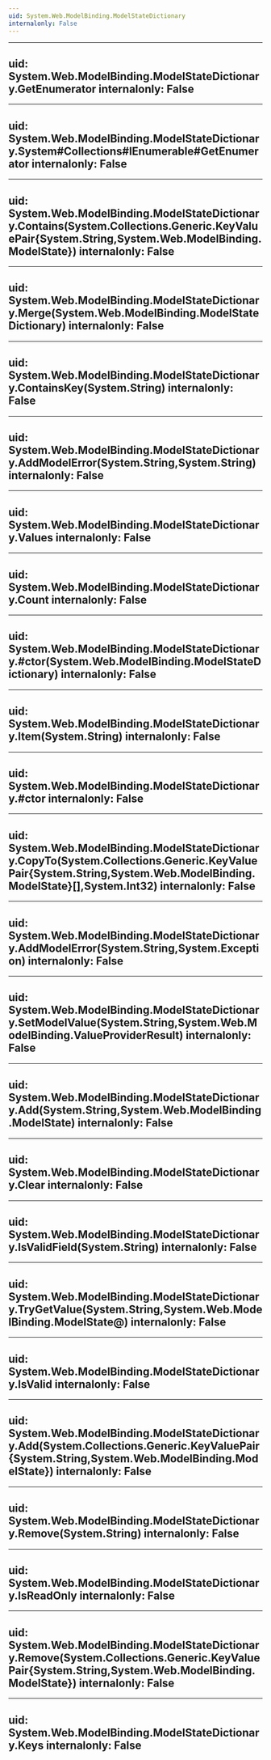 ```yaml
---
uid: System.Web.ModelBinding.ModelStateDictionary
internalonly: False
---
```


---
uid: System.Web.ModelBinding.ModelStateDictionary.GetEnumerator
internalonly: False
---

---
uid: System.Web.ModelBinding.ModelStateDictionary.System#Collections#IEnumerable#GetEnumerator
internalonly: False
---

---
uid: System.Web.ModelBinding.ModelStateDictionary.Contains(System.Collections.Generic.KeyValuePair{System.String,System.Web.ModelBinding.ModelState})
internalonly: False
---

---
uid: System.Web.ModelBinding.ModelStateDictionary.Merge(System.Web.ModelBinding.ModelStateDictionary)
internalonly: False
---

---
uid: System.Web.ModelBinding.ModelStateDictionary.ContainsKey(System.String)
internalonly: False
---

---
uid: System.Web.ModelBinding.ModelStateDictionary.AddModelError(System.String,System.String)
internalonly: False
---

---
uid: System.Web.ModelBinding.ModelStateDictionary.Values
internalonly: False
---

---
uid: System.Web.ModelBinding.ModelStateDictionary.Count
internalonly: False
---

---
uid: System.Web.ModelBinding.ModelStateDictionary.#ctor(System.Web.ModelBinding.ModelStateDictionary)
internalonly: False
---

---
uid: System.Web.ModelBinding.ModelStateDictionary.Item(System.String)
internalonly: False
---

---
uid: System.Web.ModelBinding.ModelStateDictionary.#ctor
internalonly: False
---

---
uid: System.Web.ModelBinding.ModelStateDictionary.CopyTo(System.Collections.Generic.KeyValuePair{System.String,System.Web.ModelBinding.ModelState}[],System.Int32)
internalonly: False
---

---
uid: System.Web.ModelBinding.ModelStateDictionary.AddModelError(System.String,System.Exception)
internalonly: False
---

---
uid: System.Web.ModelBinding.ModelStateDictionary.SetModelValue(System.String,System.Web.ModelBinding.ValueProviderResult)
internalonly: False
---

---
uid: System.Web.ModelBinding.ModelStateDictionary.Add(System.String,System.Web.ModelBinding.ModelState)
internalonly: False
---

---
uid: System.Web.ModelBinding.ModelStateDictionary.Clear
internalonly: False
---

---
uid: System.Web.ModelBinding.ModelStateDictionary.IsValidField(System.String)
internalonly: False
---

---
uid: System.Web.ModelBinding.ModelStateDictionary.TryGetValue(System.String,System.Web.ModelBinding.ModelState@)
internalonly: False
---

---
uid: System.Web.ModelBinding.ModelStateDictionary.IsValid
internalonly: False
---

---
uid: System.Web.ModelBinding.ModelStateDictionary.Add(System.Collections.Generic.KeyValuePair{System.String,System.Web.ModelBinding.ModelState})
internalonly: False
---

---
uid: System.Web.ModelBinding.ModelStateDictionary.Remove(System.String)
internalonly: False
---

---
uid: System.Web.ModelBinding.ModelStateDictionary.IsReadOnly
internalonly: False
---

---
uid: System.Web.ModelBinding.ModelStateDictionary.Remove(System.Collections.Generic.KeyValuePair{System.String,System.Web.ModelBinding.ModelState})
internalonly: False
---

---
uid: System.Web.ModelBinding.ModelStateDictionary.Keys
internalonly: False
---
